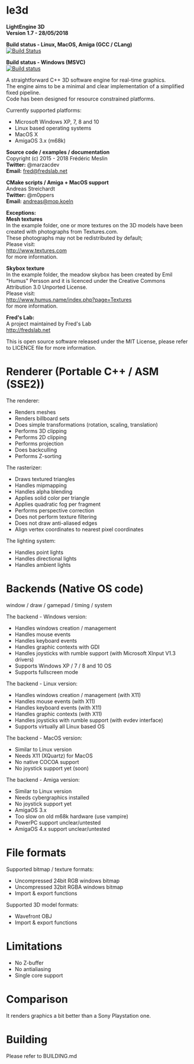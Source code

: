 # le3d  
**LightEngine 3D**  
**Version 1.7 - 28/05/2018**

**Build status - Linux, MacOS, Amiga (GCC / CLang)**  
[![Build Status](https://travis-ci.org/Marzac/le3d.svg?branch=master)](https://travis-ci.org/Marzac/le3d)  

**Build status - Windows (MSVC)**  
[![Build status](https://ci.appveyor.com/api/projects/status/wgilys64hn3wqqdu?svg=true)](https://ci.appveyor.com/project/Marzac/le3d)  

A straightforward C++ 3D software engine for real-time graphics.  
The engine aims to be a minimal and clear implementation of a simplified fixed pipeline.  
Code has been designed for resource constrained platforms.  

Currently supported platforms:
- Microsoft Windows XP, 7, 8 and 10
- Linux based operating systems
- MacOS X
- AmigaOS 3.x (m68k)

**Source code / examples / documentation**  
Copyright (c) 2015 - 2018 Frédéric Meslin  
**Twitter:** @marzacdev  
**Email:** fred@fredslab.net  

**CMake scripts / Amiga + MacOS support**  
Andreas Streichardt  
**Twitter:** @m0ppers  
**Email:** andreas@mop.koeln  

**Exceptions:**  
__Mesh textures__  
In the example folder, one or more textures on the 3D models have been created with photographs from Textures.com.  
These photographs may not be redistributed by default;  
Please visit:  
http://www.textures.com  
for more information.  

__Skybox texture__  
In the example folder, the meadow skybox has been created by Emil "Humus" Persson and it is licenced under the Creative Commons  
Attribution 3.0 Unported License.  
Please visit:  
http://www.humus.name/index.php?page=Textures  
for more information.  

**Fred's Lab:**  
A project maintained by Fred's Lab  
http://fredslab.net  

This is open source software released under the MIT License, please refer to LICENCE file for more information.  

# Renderer (Portable C++ / ASM (SSE2))  
The renderer:  
- Renders meshes  
- Renders billboard sets  
- Does simple transformations (rotation, scaling, translation)  
- Performs 3D clipping  
- Performs 2D clipping  
- Performs projection  
- Does backculling  
- Performs Z-sorting  


The rasterizer:  
- Draws textured triangles  
- Handles mipmapping  
- Handles alpha blending  
- Applies solid color per triangle  
- Applies quadratic fog per fragment  
- Performs perspective correction  
- Does not perform texture filtering  
- Does not draw anti-aliased edges  
- Align vertex coordinates to nearest pixel coordinates  


The lighting system:
- Handles point lights
- Handles directional lights
- Handles ambient lights


# Backends (Native OS code)  
window / draw / gamepad / timing / system  

The backend - Windows version:  
- Handles windows creation / management
- Handles mouse events
- Handles keyboard events
- Handles graphic contexts with GDI
- Handles joysticks with rumble support
  (with Microsoft XInput V1.3 drivers)
- Supports Windows XP / 7 / 8 and 10 OS
- Supports fullscreen mode

The backend - Linux version:  
- Handles windows creation / management (with X11)
- Handles mouse events (with X11)
- Handles keyboard events (with X11)
- Handles graphic contexts (with X11)
- Handles joysticks with rumble support
  (with evdev interface)
- Supports virtually all Linux based OS

The backend - MacOS version:
- Similar to Linux version
- Needs X11 (XQuartz) for MacOS
- No native COCOA support
- No joystick support yet (soon)

The backend - Amiga version:
- Similar to Linux version
- Needs cybergraphics installed
- No joystick support yet
- AmigaOS 3.x
- Too slow on old m68k hardware (use vampire)
- PowerPC support unclear/untested
- AmigaOS 4.x support unclear/untested


# File formats  
Supported bitmap / texture formats:
- Uncompressed 24bit RGB windows bitmap
- Uncompressed 32bit RGBA windows bitmap
- Import & export functions

Supported 3D model formats:
- Wavefront OBJ
- Import & export functions

# Limitations  
- No Z-buffer  
- No antialiasing
- Single core support

# Comparison  
It renders graphics a bit better than a Sony Playstation one.  

# Building

Please refer to BUILDING.md
